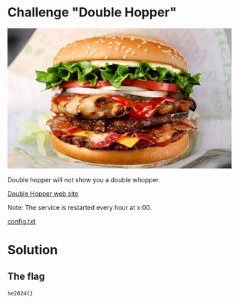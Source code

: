 # Challenge "Double Hopper"
![Banner Image](banner.jpg)

Double hopper will not show you a double whopper.

[Double Hopper web site](http://ch.hackyeaster.com:2406/)

Note: The service is restarted every hour at x:00.

[config.txt](config.txt)

# Solution


## The flag
    he2024{}

